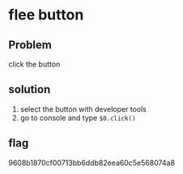 # flee button
## Problem
  click the button

## solution
1. select the button with developer tools
2. go to console and type ```$0.click()```

## flag
  9608b1870cf00713bb6ddb82eea60c5e568074a8

